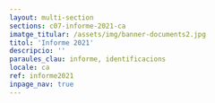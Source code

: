 ```yaml
---
layout: multi-section
sections: c07-informe-2021-ca
imatge_titular: /assets/img/banner-documents2.jpg
titol: 'Informe 2021'
descripcio: ''
paraules_clau: informe, identificacions
locale: ca
ref: informe2021
inpage_nav: true
---
```

